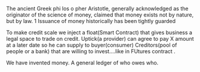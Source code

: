 The ancient Greek phi los o pher Aristotle, generally acknowledged as
the originator of the science of money, claimed that money exists not by
nature, but by law. 1 Issuance of money historically has been tightly
guarded

To make credit scale we inject a float(Smart Contract) that gives business a legal space to trade on credit.
Uptick(a provider) can agree to pay X amount at a later date so he can supply to buyer(consumer)
Creditors(pool of people or a bank) that are willing to invest....like in FUtures contract
.

We have invented money. A general ledger of who owes who.


